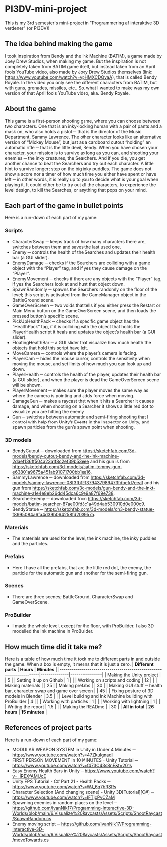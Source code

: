 # PI3DV-mini-project
This is my 3rd semester's mini-project in "Programmering af interaktive 3D verdener" (or PI3DV)! 

## The idea behind making the game
I took inspiration from Bendy and the Ink Machine (BATIM), a game made by Joey Drew Studios, when making my game. But the inspiration is not completely taken from BATIM game itself, but instead taken from an April fools YouTube video, also made by Joey Drew Studios themselves (link: https://www.youtube.com/watch?v=ypHMXCDQvaA), that is called Bendy Royale. In the video you only see the different characters from BATIM, but with guns, grenades, missiles, etc.. So, what I wanted to make was my own version of that April fools YouTube video, aka. Bendy Royale.

## About the game
This game is a first-person shooting game, where you can choose between two characters. One that is an inky-looking human with a pair of pants and a mask on, who also holds a pistol ─ that is the director of the Music Department, Sammy Lawrence. The other character looks like an alternative version of “Mickey Mouse”, but just as a cardboard cutout “holding” an automatic rifle ─ that is the little devil, Bendy. When you have chosen your character, your mission is to survive as long as you can, and shooting your enemies ─ the inky creatures, the Searchers. And if you die, you get another chance to beat the Searchers and try out each character. A little hint to survive longer; step on the big inky puddles.
The game does not show a score nor a timer of how much time you either have spent or have left ─ in other words, it is really up to you to decide what is your goal when playing it. It could either be to try out all the characters, to experience the level design, to kill the Searches, or anything that pops on your mind.

## Each part of the game in bullet points
Here is a run-down of each part of my game:
### Scripts
- CharacterSwap ─ keeps track of how many characters there are, switches between them and saves the last used one.
- Enemy ─ controls the health of the Searches and updates their health bar (a GUI slider).
- EnemyDamage ─ checks if the Searchers are colliding with a game object with the “Player” tag, and if yes they cause damage on the “Player”.
- EnemyMovement ─ checks if there are any objects with the “Player” tag, if yes the Searchers look at and hunt that object down.
- SpawnRandomly ─ spawns the Searchers randomly on the floor of the level; this script is activated from the GameManager object in the BattleGround scene.
- GameOverScreen ─ two voids that tells if you either press the Restart or Main Menu button on the GameOverScreen scene, and then loads the pressed button’s specific scene.
- PickUpHealthPack ─ checks if a specific game object has the “HealthPack” tag, if it is colliding with the object that holds the PlayerHealth script it heals and updates the object’s health bar (a GUI slider).
- FloatingHealthBar ─ a GUI slider that visualize how much health the objects that hold this script have left.
- MoveCamera ─ controls where the player’s camera is facing.
- PlayerCam ─ hides the mouse cursor, controls the sensitivity when moving the mouse, and set limits of how much you can look up and down.
- PlayerHealth ─ controls the health of the player, updates their health bar (a GUI slider), and when the player is dead the GameOverScreen scene will be shown.
- PlayerMovement ─ makes sure the player moves the same way as where the camera is pointing and adds force when moving.
- DamageGun ─ makes a raycast that when it hits a Searcher it causes damage, and when shooting on a Searcher it shows a little red dot to visualize you are hitting the enemy.
- Gun ─ switches between automatic and semi-firing shooting that I control with help from Unity’s Events in the Inspector on Unity, and spawn particles from the gun’s spawn point when shooting.
### 3D models
- BendyCutout ─ downloaded from https://sketchfab.com/3d-models/bendy-cutout-bendy-and-the-ink-machine-2daef136ff504a23a1f8c2ef39b53eee and his gun is from https://sketchfab.com/3d-models/batim-tommy-gun-e63801a9675a451ab91071700bb1ee16.
- SammyLawrence ─ downloaded from https://sketchfab.com/3d-models/sammy-lawrence-08f3fb191379437989473fdbefd7eea1 and his gun from https://sketchfab.com/3d-models/gun-bendy-and-the-inkt-machine-a1e4e8eb26dd45dca6c9e9a87f69e738.
- SearcherEnemy ─ downloaded from https://sketchfab.com/3d-models/batim-searcher-87ae00fd8c1a49d4ab530910d0e000c9.
- BendyStatue ─ https://sketchfab.com/3d-models/ch3-bendy-statue-f8995084a6fa4d39b064258fd203957a.
### Materials
- The materials are used for the level, the ink machine, the inky puddles and the particles.
### Prefabs
- Here I have all the prefabs, that are the little red dot, the enemy, the particle for the automatic gun and another for the semi-firing gun.
### Scenes
- There are three scenes; BattleGround, CharacterSwap and GameOverScene.
### ProBuilder
- I made the whole level, except for the floor, with ProBuilder. I also 3D modelled the ink machine in ProBuilder.

## How much time did it take me?
Here is a table of how much time it took me to different parts in and outside the game. When a box is empty, it means that it is just a zero.
| **Different parts**                                                | **Hours**    | **Minutes**    |
|--------------------------------------------------------------------|--------------|----------------|
| Making the Unity project                                           |              | 5              |
| Setting it up on Github                                            | 1            |                |
| Working on scripts and coding                                      | 12           |                |
| Making materials                                                   |              | 25             |
| Making prefabs                                                     |              | 30             |
| Making GUI stuff ─ health bar, character swap and game over screen |              | 45             |
| Fixing posture of 3D models in Blender                             | 3.5          |                |
| Level building and Ink Machine building with ProBuilder            | 4            |                |
| Working with particles                                             | 1            |                |
| Working with lightning                                             | 1            |                |
| Writing the report                                                 | 1.5          |                |
| Making the READme                                                  |              | 30             |
| **All in total**                                                   | **26 hours** | **15 minutes** |

## References of project parts
Here is a run-down of each part of my game:
- MODULAR WEAPON SYSTEM in Unity in Under 4 Minutes ─ https://www.youtube.com/watch?v=47ZkulgnadI
- FIRST PERSON MOVEMENT in 10 MINUTES - Unity Tutorial ─ https://www.youtube.com/watch?v=f473C43s8nE&t=201s
- Easy Enemy Health Bars in Unity ─ https://www.youtube.com/watch?v=_lREXfAMUcE
- Unity FPS Tutorial - C# Part 21 - Health Packs ─ https://www.youtube.com/watch?v=WJ_6q7bRSRs
- Character Selection (And changing scene) - Unity 3D[Tutorial][C#] ─ https://www.youtube.com/watch?v=IFTjcPvCZaM
- Spawning enemies in random places on the level ─ https://github.com/IvanNik17/Programming-Interactive-3D-Worlds/blob/main/6.Visualize%20Raycasts/Assets/Scripts/ShootRaycast/SpawnRandom.cs
- Enemy moving script ─ https://github.com/IvanNik17/Programming-Interactive-3D-Worlds/blob/main/6.Visualize%20Raycasts/Assets/Scripts/ShootRaycast/moveTowards.cs 

